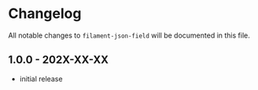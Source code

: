 # Changelog

All notable changes to `filament-json-field` will be documented in this file.

## 1.0.0 - 202X-XX-XX

- initial release
